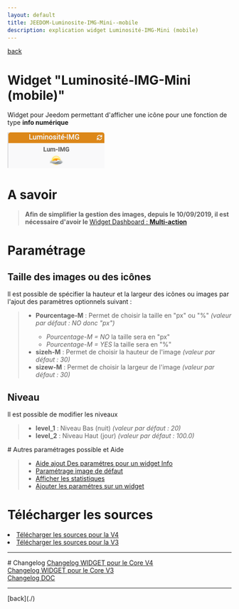 ```yaml
---
layout: default
title: JEEDOM-Luminosite-IMG-Mini--mobile
description: explication widget Luminosité-IMG-Mini (mobile)
---
```

[back](./)
# Widget "Luminosité-IMG-Mini (mobile)"

Widget pour Jeedom permettant d'afficher une icône pour une fonction de type <b>info numérique</b>
<p><img src="../img/exemple/m/lumi.png" alt="Resultat" /></p>

# A savoir
<blockquote>
<b>Afin de simplifier la gestion des images, depuis le 10/09/2019, il est nécessaire d'avoir le </b><a href="WIDGET_d_Multi_action_Defaut">Widget Dashboard : <b>Multi-action</b></a>
</blockquote>

# Paramétrage
## Taille des images ou des icônes
Il est possible de spécifier la hauteur et la largeur des icônes ou images par l'ajout des paramètres optionnels suivant :
<blockquote>
    <ul>
        <li><b>Pourcentage-M</b> : Permet de choisir la taille en "px" ou "%" <i>(valeur par défaut : NO donc "px")</i></li>
        <ul>
            <li><i>Pourcentage-M = NO</i> la taille sera en "px"</li>
            <li><i>Pourcentage-M = YES</i> la taille sera en "%"</li>
        </ul>
        <li><b>sizeh-M</b> : Permet de choisir la hauteur de l'image <i>(valeur par défaut : 30)</i></li>
        <li><b>sizew-M</b> : Permet de choisir la largeur de l'image <i>(valeur par défaut : 30)</i></li>
    </ul>
</blockquote>

## Niveau
Il est possible de modifier les niveaux
<blockquote>
    <ul>
        <li><b>level_1</b> : Niveau Bas (nuit) <i>(valeur par défaut : 20)</i></li>
        <li><b>level_2</b> : Niveau Haut (jour) <i>(valeur par défaut : 100.0)</i></li>
    </ul>
</blockquote>
# Autres paramétrages possible et Aide
<blockquote>
    <ul>
        <li><a href="JEEDOM_AIDE_CONFIG_INFOS.html">Aide ajout Des paramétres pour un widget Info</a></li>
        <li><a href="JEEDOM_AIDE_Error.html">Paramétrage image de défaut</a></li>
        <li><a href="JEEDOM_AIDE_STATS.html">Afficher les statistiques</a></li>
        <li><a href="JEEDOM_AIDE_PARA.html">Ajouter les paramétres sur un widget</a></li>
    </ul>
</blockquote>

# Télécharger les sources
<li><a href="https://github.com/JEALG/JEEDOM-Luminosite-IMG-Mini--mobile/tree/masterv4">Télécharger les sources pour la V4</a></li>
<li><a href="https://github.com/JEALG/JEEDOM-Luminosite-IMG-Mini--mobile/tree/master">Télécharger les sources pour la V3</a></li>

<hr />
# Changelog
<a href="https://github.com/JEALG/JEEDOM-Luminosite-IMG-Mini--mobile/commits/masterv4">Changelog WIDGET pour le Core V4</a><br/>
<a href="https://github.com/JEALG/JEEDOM-Luminosite-IMG-Mini--mobile/commits/master">Changelog WIDGET pour le Core V3</a><br/>
<a href="https://github.com/JEALG/JEEDOM-Widget_JAG-doc/commits/master">Changelog DOC</a>

<hr />
[back](./)
